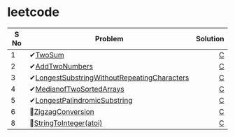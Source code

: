 # leetcode

| S No | Problem      | Solution |
| -----| -------------| --------:|
| 1    | ✔[TwoSum](https://leetcode.com/problems/two-sum/) | [C](https://github.com/ManojTGN/leetcode/tree/main/ProblemSolutions/TwoSum) |
| 2    | ✔[AddTwoNumbers](https://leetcode.com/problems/add-two-numbers/) | [C](https://github.com/ManojTGN/leetcode/tree/main/ProblemSolutions/AddTwoNumbers) |
| 3    | ✔[LongestSubstringWithoutRepeatingCharacters](https://leetcode.com/problems/longest-substring-without-repeating-characters/) | [C](https://github.com/ManojTGN/leetcode/tree/main/ProblemSolutions/LongestSubstringWithoutRepeatingCharacters) |
| 4    | ✔[MedianofTwoSortedArrays](https://leetcode.com/problems/median-of-two-sorted-arrays/) | [C](https://github.com/ManojTGN/leetcode/tree/main/ProblemSolutions/MedianofTwoSortedArrays) |
| 5    | ✔[LongestPalindromicSubstring](https://leetcode.com/problems/longest-palindromic-substring/) | [C](https://github.com/ManojTGN/leetcode/tree/main/ProblemSolutions/LongestPalindromicSubstring) |
| 6    | 🌈[ZigzagConversion](https://leetcode.com/problems/zigzag-conversion/) | [C](https://github.com/ManojTGN/leetcode/tree/main/ProblemSolutions/ZigzagConversion) |
| 8    | 🌈[StringToInteger(atoi)](https://leetcode.com/problems/string-to-integer-atoi/) | [C](https://github.com/ManojTGN/leetcode/tree/main/ProblemSolutions/StringToInteger(atoi)) |
